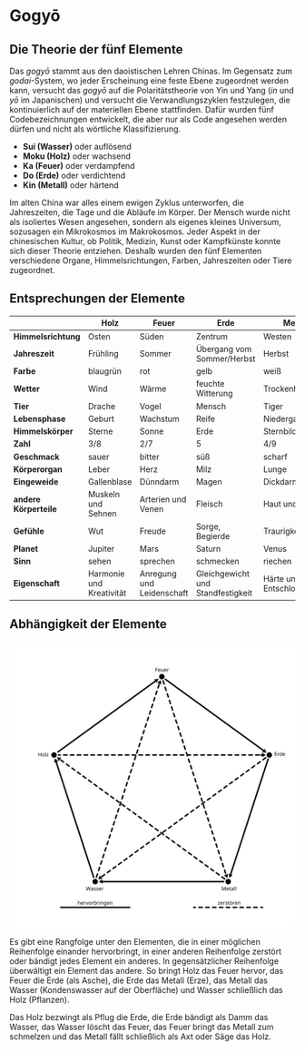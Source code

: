 # Gogyō


## Die Theorie der fünf Elemente

Das *gogyō* stammt aus den daoistischen Lehren Chinas. Im Gegensatz zum *godai*-System, wo jeder Erscheinung eine feste Ebene zugeordnet werden kann, versucht das *gogyō* auf die Polaritätstheorie von Yin und Yang (*in* und *yō* im Japanischen) und versucht die Verwandlungszyklen festzulegen, die kontinuierlich auf der materiellen Ebene stattfinden. Dafür wurden fünf Codebezeichnungen entwickelt, die aber nur als Code angesehen werden dürfen und nicht als wörtliche Klassifizierung.

- **Sui (Wasser)** oder auflösend
- **Moku (Holz)** oder wachsend
- **Ka (Feuer)** oder verdampfend
- **Do (Erde)** oder verdichtend
- **Kin (Metall)** oder härtend

Im alten China war alles einem ewigen Zyklus unterworfen, die Jahreszeiten, die Tage und die Abläufe im Körper. Der Mensch wurde nicht als isoliertes Wesen angesehen, sondern als eigenes kleines Universum, sozusagen ein Mikrokosmos im Makrokosmos. Jeder Aspekt in der chinesischen Kultur, ob Politik, Medizin, Kunst oder Kampfkünste konnte sich dieser Theorie entziehen. Deshalb wurden den fünf Elementen verschiedene Organe, Himmelsrichtungen, Farben, Jahreszeiten oder Tiere zugeordnet.

## Entsprechungen der Elemente

|                        | Holz                     | Feuer                     | Erde                              | Metall                     | Wasser                         |
| ---------------------- | ------------------------ | ------------------------- | --------------------------------- | -------------------------- | ------------------------------ |
| **Himmelsrichtung**    | Osten                    | Süden                     | Zentrum                           | Westen                     | Norden                         |
| **Jahreszeit**         | Frühling                 | Sommer                    | Übergang vom Sommer/Herbst        | Herbst                     | Winter                         |
| **Farbe**              | blaugrün                 | rot                       | gelb                              | weiß                       | schwarz                        |
| **Wetter**             | Wind                     | Wärme                     | feuchte Witterung                 | Trockenheit                | Kälte                          |
| **Tier**               | Drache                   | Vogel                     | Mensch                            | Tiger                      | Schildkröte                    |
| **Lebensphase**        | Geburt                   | Wachstum                  | Reife                             | Niedergang                 | Tod                            |
| **Himmelskörper**      | Sterne                   | Sonne                     | Erde                              | Sternbilder                | Mond                           |
| **Zahl**               | 3/8                      | 2/7                       | 5                                 | 4/9                        | 1/6                            |
| **Geschmack**          | sauer                    | bitter                    | süß                               | scharf                     | salzig                         |
| **Körperorgan**        | Leber                    | Herz                      | Milz                              | Lunge                      | Nieren                         |
| **Eingeweide**         | Gallenblase              | Dünndarm                  | Magen                             | Dickdarm                   | Harnblase                      |
| **andere Körperteile** | Muskeln und Sehnen       | Arterien und Venen         | Fleisch                           | Haut und Haare             | Knochen, Zähne und Knochenmark |
| **Gefühle**            | Wut                      | Freude                    | Sorge, Begierde                   | Traurigkeit                | Angst                          |
| **Planet**             | Jupiter                  | Mars                      | Saturn                            | Venus                      | Merkur                         |
| **Sinn**               | sehen                    | sprechen                  | schmecken                         | riechen                    | hören                          |
| **Eigenschaft**        | Harmonie und Kreativität | Anregung und Leidenschaft | Gleichgewicht und Standfestigkeit | Härte und Entschlossenheit | Kommunikation                  |


## Abhängigkeit der Elemente

![Modell der fünf Elemente](/images/gogyo.svg)

Es gibt eine Rangfolge unter den Elementen, die in einer möglichen Reihenfolge einander hervorbringt, in einer anderen Reihenfolge zerstört oder bändigt jedes Element ein anderes. In gegensätzlicher Reihenfolge überwältigt ein Element das andere. So bringt Holz das Feuer hervor, das Feuer die Erde (als Asche), die Erde das Metall (Erze), das Metall das Wasser (Kondenswasser auf der Oberfläche) und Wasser schließlich das Holz (Pflanzen).

Das Holz bezwingt als Pflug die Erde, die Erde bändigt als Damm das Wasser, das Wasser löscht das Feuer, das Feuer bringt das Metall zum schmelzen und das Metall fällt schließlich als Axt oder Säge das Holz.

